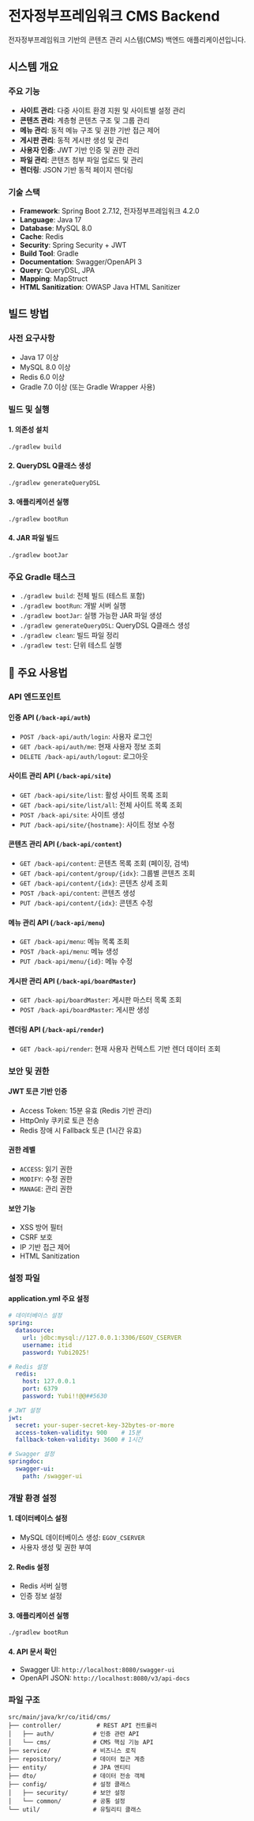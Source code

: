 # 전자정부프레임워크 CMS Backend
전자정부프레임워크 기반의 콘텐츠 관리 시스템(CMS) 백엔드 애플리케이션입니다.

## 시스템 개요

### 주요 기능
- **사이트 관리**: 다중 사이트 환경 지원 및 사이트별 설정 관리
- **콘텐츠 관리**: 계층형 콘텐츠 구조 및 그룹 관리
- **메뉴 관리**: 동적 메뉴 구조 및 권한 기반 접근 제어
- **게시판 관리**: 동적 게시판 생성 및 관리
- **사용자 인증**: JWT 기반 인증 및 권한 관리
- **파일 관리**: 콘텐츠 첨부 파일 업로드 및 관리
- **렌더링**: JSON 기반 동적 페이지 렌더링

### 기술 스택
- **Framework**: Spring Boot 2.7.12, 전자정부프레임워크 4.2.0
- **Language**: Java 17
- **Database**: MySQL 8.0
- **Cache**: Redis
- **Security**: Spring Security + JWT
- **Build Tool**: Gradle
- **Documentation**: Swagger/OpenAPI 3
- **Query**: QueryDSL, JPA
- **Mapping**: MapStruct
- **HTML Sanitization**: OWASP Java HTML Sanitizer

## 빌드 방법

### 사전 요구사항
- Java 17 이상
- MySQL 8.0 이상
- Redis 6.0 이상
- Gradle 7.0 이상 (또는 Gradle Wrapper 사용)

### 빌드 및 실행

#### 1. 의존성 설치
```bash
./gradlew build
```

#### 2. QueryDSL Q클래스 생성
```bash
./gradlew generateQueryDSL
```

#### 3. 애플리케이션 실행
```bash
./gradlew bootRun
```

#### 4. JAR 파일 빌드
```bash
./gradlew bootJar
```

### 주요 Gradle 태스크
- `./gradlew build`: 전체 빌드 (테스트 포함)
- `./gradlew bootRun`: 개발 서버 실행
- `./gradlew bootJar`: 실행 가능한 JAR 파일 생성
- `./gradlew generateQueryDSL`: QueryDSL Q클래스 생성
- `./gradlew clean`: 빌드 파일 정리
- `./gradlew test`: 단위 테스트 실행

## 🔧 주요 사용법

### API 엔드포인트

#### 인증 API (`/back-api/auth`)
- `POST /back-api/auth/login`: 사용자 로그인
- `GET /back-api/auth/me`: 현재 사용자 정보 조회
- `DELETE /back-api/auth/logout`: 로그아웃

#### 사이트 관리 API (`/back-api/site`)
- `GET /back-api/site/list`: 활성 사이트 목록 조회
- `GET /back-api/site/list/all`: 전체 사이트 목록 조회
- `POST /back-api/site`: 사이트 생성
- `PUT /back-api/site/{hostname}`: 사이트 정보 수정

#### 콘텐츠 관리 API (`/back-api/content`)
- `GET /back-api/content`: 콘텐츠 목록 조회 (페이징, 검색)
- `GET /back-api/content/group/{idx}`: 그룹별 콘텐츠 조회
- `GET /back-api/content/{idx}`: 콘텐츠 상세 조회
- `POST /back-api/content`: 콘텐츠 생성
- `PUT /back-api/content/{idx}`: 콘텐츠 수정

#### 메뉴 관리 API (`/back-api/menu`)
- `GET /back-api/menu`: 메뉴 목록 조회
- `POST /back-api/menu`: 메뉴 생성
- `PUT /back-api/menu/{id}`: 메뉴 수정

#### 게시판 관리 API (`/back-api/boardMaster`)
- `GET /back-api/boardMaster`: 게시판 마스터 목록 조회
- `POST /back-api/boardMaster`: 게시판 생성

#### 렌더링 API (`/back-api/render`)
- `GET /back-api/render`: 현재 사용자 컨텍스트 기반 렌더 데이터 조회

### 보안 및 권한

#### JWT 토큰 기반 인증
- Access Token: 15분 유효 (Redis 기반 관리)
- HttpOnly 쿠키로 토큰 전송
- Redis 장애 시 Fallback 토큰 (1시간 유효)

#### 권한 레벨
- `ACCESS`: 읽기 권한
- `MODIFY`: 수정 권한  
- `MANAGE`: 관리 권한

#### 보안 기능
- XSS 방어 필터
- CSRF 보호
- IP 기반 접근 제어
- HTML Sanitization

### 설정 파일

#### application.yml 주요 설정
```yaml
# 데이터베이스 설정
spring:
  datasource:
    url: jdbc:mysql://127.0.0.1:3306/EGOV_CSERVER
    username: itid
    password: Yubi2025!

# Redis 설정
  redis:
    host: 127.0.0.1
    port: 6379
    password: Yubi!!@@##5630

# JWT 설정
jwt:
  secret: your-super-secret-key-32bytes-or-more
  access-token-validity: 900    # 15분
  fallback-token-validity: 3600 # 1시간

# Swagger 설정
springdoc:
  swagger-ui:
    path: /swagger-ui
```

### 개발 환경 설정

#### 1. 데이터베이스 설정
- MySQL 데이터베이스 생성: `EGOV_CSERVER`
- 사용자 생성 및 권한 부여

#### 2. Redis 설정
- Redis 서버 실행
- 인증 정보 설정

#### 3. 애플리케이션 실행
```bash
./gradlew bootRun
```

#### 4. API 문서 확인
- Swagger UI: `http://localhost:8080/swagger-ui`
- OpenAPI JSON: `http://localhost:8080/v3/api-docs`

### 파일 구조
```
src/main/java/kr/co/itid/cms/
├── controller/          # REST API 컨트롤러
│   ├── auth/           # 인증 관련 API
│   └── cms/            # CMS 핵심 기능 API
├── service/            # 비즈니스 로직
├── repository/         # 데이터 접근 계층
├── entity/             # JPA 엔티티
├── dto/                # 데이터 전송 객체
├── config/             # 설정 클래스
│   ├── security/       # 보안 설정
│   └── common/         # 공통 설정
└── util/               # 유틸리티 클래스
```
